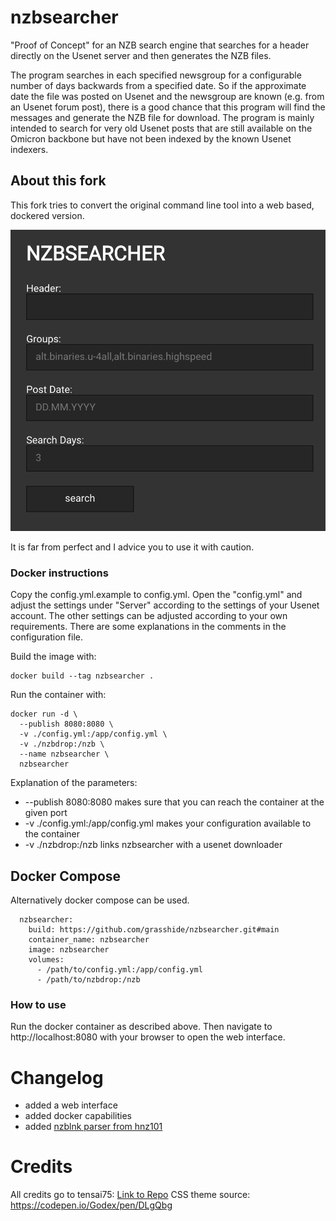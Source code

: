 # nzbsearcher
 "Proof of Concept" for an NZB search engine that searches for a header directly on the Usenet server and then generates the NZB files.
 
 The program searches in each specified newsgroup for a configurable number of days backwards from a specified date.
 So if the approximate date the file was posted on Usenet and the newsgroup are known (e.g. from an Usenet forum post), there is a good chance that this program will find the messages and generate the NZB file for download.
 The program is mainly intended to search for very old Usenet posts that are still available on the Omicron backbone but have not been indexed by the known Usenet indexers.

## About this fork
This fork tries to convert the original command line tool into a web based, dockered version.

![Alt text](/doc/screenshot.png?raw=true "web interface screenshot")

It is far from perfect and I advice you to use it with caution.

### Docker instructions
Copy the config.yml.example to config.yml. Open the "config.yml" and adjust the settings under "Server" according to the settings of your Usenet account. The other settings can be adjusted according to your own requirements. There are some explanations in the comments in the configuration file.

Build the image with:
```
docker build --tag nzbsearcher .
```

Run the container with:
```
docker run -d \
  --publish 8080:8080 \
  -v ./config.yml:/app/config.yml \
  -v ./nzbdrop:/nzb \
  --name nzbsearcher \
  nzbsearcher
```

Explanation of the parameters:
  - --publish 8080:8080 makes sure that you can reach the container at the given port
  - -v ./config.yml:/app/config.yml makes your configuration available to the container
  - -v ./nzbdrop:/nzb links nzbsearcher with a usenet downloader

## Docker Compose
Alternatively docker compose can be used.
```
  nzbsearcher:
    build: https://github.com/grasshide/nzbsearcher.git#main
    container_name: nzbsearcher
    image: nzbsearcher
    volumes:
      - /path/to/config.yml:/app/config.yml
      - /path/to/nzbdrop:/nzb
```

### How to use
Run the docker container as described above. Then navigate to http://localhost:8080 with your browser to open the web interface.

# Changelog
  - added a web interface
  - added docker capabilities
  - added [nzblnk parser from hnz101](https://github.com/Tensai75/nzbsearcher/pull/1/commits/a3299e89d8481c98f731c13ebd0e6df08f55d064)
  
# Credits
All credits go to tensai75: [Link to Repo](https://github.com/Tensai75/nzbsearcher)
CSS theme source: https://codepen.io/Godex/pen/DLgQbg